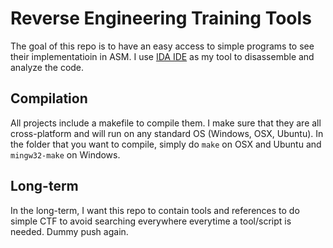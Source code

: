# Reverse Engineering Training Tools

The goal of this repo is to have an easy access to simple programs to see their implementatioin in ASM. I use [IDA IDE](https://www.hex-rays.com/products/ida/support/download.shtml) as my tool to disassemble and analyze the code.

## Compilation

All projects include a makefile to compile them. I make sure that they are all cross-platform and will run on any standard OS (Windows, OSX, Ubuntu). In the folder that you want to compile, simply do ```make``` on OSX and Ubuntu and ```mingw32-make``` on Windows.

## Long-term 

In the long-term, I want this repo to contain tools and references to do simple CTF to avoid searching everywhere everytime a tool/script is needed.
Dummy push again.
